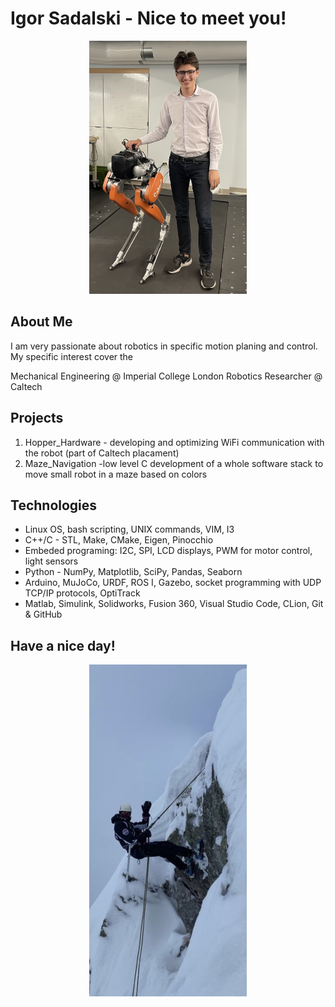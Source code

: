 #  Igor Sadalski - Nice to meet you!

<p align="center">
  <img src="Caltech-placement.jpg" width="50%" height="50%">
</p>



## About Me
I am very passionate about robotics in specific motion planing and control. My specific interest cover the 

Mechanical Engineering @ Imperial College London
Robotics Researcher @ Caltech


## Projects
1. Hopper_Hardware - developing and optimizing WiFi communication with the robot (part of Caltech placament)
2. Maze_Navigation -low level C development of a whole software stack to move small robot in a maze based on colors 

## Technologies
* Linux OS, bash scripting, UNIX commands, VIM, I3
* C++/C - STL, Make, CMake, Eigen, Pinocchio
* Embeded programing: I2C, SPI, LCD displays, PWM for motor control, light sensors
* Python - NumPy, Matplotlib, SciPy, Pandas, Seaborn
* Arduino, MuJoCo, URDF, ROS I, Gazebo, socket programming with UDP TCP/IP protocols, OptiTrack
* Matlab, Simulink, Solidworks, Fusion 360, Visual Studio Code, CLion, Git & GitHub

## Have a nice day!
<p align="center">
  <img src="climbing.jpg" width="50%" height="50%">
</p>
